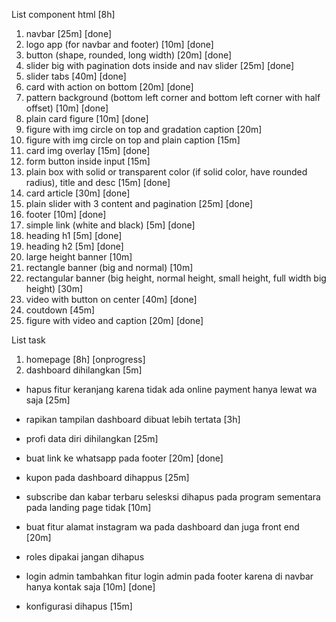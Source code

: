 List component html [8h]
1. navbar [25m] [done]
2. logo app (for navbar and footer) [10m] [done]
3. button (shape, rounded, long width) [20m] [done]
4. slider big with pagination dots inside and nav slider [25m] [done]
5. slider tabs [40m] [done]
6. card with action on bottom [20m] [done]
7. pattern background (bottom left corner and bottom left corner with half
   offset) [10m] [done]
8. plain card figure [10m] [done]
9. figure with img circle on top and gradation caption [20m]
10. figure with img circle on top and plain caption [15m]
11. card img overlay [15m] [done]
12. form button inside input [15m]
13. plain box with solid or transparent color (if solid color, have rounded
    radius), title and desc [15m] [done]
14. card article [30m] [done]
15. plain slider with 3 content and pagination [25m] [done]
16. footer [10m] [done]
17. simple link (white and black) [5m] [done]
18. heading h1 [5m] [done]
19. heading h2 [5m] [done]
21. large height banner [10m]
22. rectangle banner (big and normal) [10m]
23. rectangular banner (big height, normal height, small height, full width big height) [30m]
24. video with button on center [40m] [done]
25. coutdown [45m]
26. figure with video and caption [20m] [done]

List task
1. homepage [8h] [onprogress]
2. dashboard dihilangkan [5m]

- hapus fitur keranjang karena tidak ada online payment hanya lewat wa saja [25m]

- rapikan tampilan dashboard dibuat lebih tertata [3h]

- profi data diri dihilangkan [25m]

- buat link ke whatsapp pada footer [20m] [done]

- kupon pada dashboard dihappus [25m]

- subscribe dan kabar terbaru selesksi  dihapus pada program sementara pada
  landing page tidak [10m]

- buat fitur alamat instagram wa pada dashboard dan juga front end [20m]

- roles dipakai jangan dihapus

- login admin tambahkan fitur login admin pada footer karena di navbar hanya
  kontak saja [10m] [done]

- konfigurasi dihapus [15m]